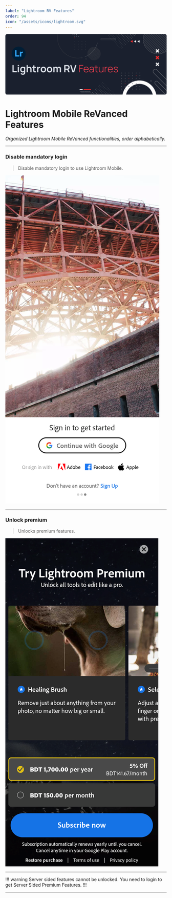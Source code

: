 ```yaml
---
label: "Lightroom RV Features"
order: 94
icon: "/assets/icons/lightroom.svg"
---
```


![](../assets/cover/lightroom-rv-cover.png)

# Lightroom Mobile ReVanced Features
<i>Organized Lightroom Mobile ReVanced functionalities, order alphabetically.</i>

---
### Disable mandatory login
>Disable mandatory login to use Lightroom Mobile.

![](/assets/screenshots/lightroom-mandatory-login.png)

---
### Unlock premium
>Unlocks premium features.

![](/assets/screenshots/lightroom-premium-features.png)

---
!!! warning
Server sided features cannot be unlocked. You need to login to get Server Sided Premium Features.
!!!

---
